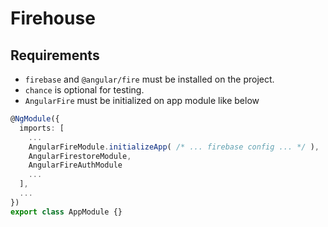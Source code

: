 # Firehouse

## Requirements

* `firebase` and `@angular/fire` must be installed on the project.
* `chance` is optional for testing.
* `AngularFire` must be initialized on app module like below

```` typescript
@NgModule({
  imports: [
    ...
    AngularFireModule.initializeApp( /* ... firebase config ... */ ),
    AngularFirestoreModule,
    AngularFireAuthModule
    ...
  ],
  ...
})
export class AppModule {}
````
